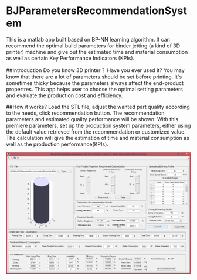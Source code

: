 ﻿# BJParametersRecommendationSystem
This is a matlab app built based on BP-NN learning algorithm. It can recommend the optimal build parameters for binder jetting (a kind of 3D printer) machine and give out the estimated time and material consumption as well as certain Key Performance Indicators (KPIs).

##Introduction
Do you know 3D printer？ Have you ever used it? You may know that there are a lot of parameters should be set before printing. It's sometimes thicky because the parameters always affect the end-product propertres. This app helps user to choose the optimal setting parameters and evaluate the production cost and efficiency.

##How it works?
Load the STL file, adjust the wanted part quality according to the needs, click recommendation button. The recommendation parameters and estimated quality performance will be shown. With this premiere parameters, set up the production system parameters,  either using the default value retrieved from the recommendation or customized value. The calculation will give the estimation of time and material consumption as well as the production performance(KPIs). 


![](https://github.com/thechenhan/BJParametersRecommendationSystem/blob/BJModelTimeConsumption/Software_picture.JPG)